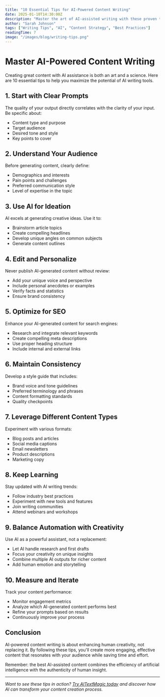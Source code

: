 ```yaml
---
title: "10 Essential Tips for AI-Powered Content Writing"
date: 2025-01-10T14:30:00Z
description: "Master the art of AI-assisted writing with these proven tips and techniques for creating compelling, engaging content."
author: "Sarah Johnson"
tags: ["Writing Tips", "AI", "Content Strategy", "Best Practices"]
readingTime: 7
image: "/images/blog/writing-tips.png"
---
```


# Master AI-Powered Content Writing

Creating great content with AI assistance is both an art and a science. Here are 10 essential tips to help you maximize the potential of AI writing tools.

## 1. Start with Clear Prompts

The quality of your output directly correlates with the clarity of your input. Be specific about:
- Content type and purpose
- Target audience
- Desired tone and style
- Key points to cover

## 2. Understand Your Audience

Before generating content, clearly define:
- Demographics and interests
- Pain points and challenges
- Preferred communication style
- Level of expertise in the topic

## 3. Use AI for Ideation

AI excels at generating creative ideas. Use it to:
- Brainstorm article topics
- Create compelling headlines
- Develop unique angles on common subjects
- Generate content outlines

## 4. Edit and Personalize

Never publish AI-generated content without review:
- Add your unique voice and perspective
- Include personal anecdotes or examples
- Verify facts and statistics
- Ensure brand consistency

## 5. Optimize for SEO

Enhance your AI-generated content for search engines:
- Research and integrate relevant keywords
- Create compelling meta descriptions
- Use proper heading structure
- Include internal and external links

## 6. Maintain Consistency

Develop a style guide that includes:
- Brand voice and tone guidelines
- Preferred terminology and phrases
- Content formatting standards
- Quality checkpoints

## 7. Leverage Different Content Types

Experiment with various formats:
- Blog posts and articles
- Social media captions
- Email newsletters
- Product descriptions
- Marketing copy

## 8. Keep Learning

Stay updated with AI writing trends:
- Follow industry best practices
- Experiment with new tools and features
- Join writing communities
- Attend webinars and workshops

## 9. Balance Automation with Creativity

Use AI as a powerful assistant, not a replacement:
- Let AI handle research and first drafts
- Focus your creativity on unique insights
- Combine multiple AI outputs for richer content
- Add human emotion and storytelling

## 10. Measure and Iterate

Track your content performance:
- Monitor engagement metrics
- Analyze which AI-generated content performs best
- Refine your prompts based on results
- Continuously improve your process

## Conclusion

AI-powered content writing is about enhancing human creativity, not replacing it. By following these tips, you'll create more engaging, effective content that resonates with your audience while saving time and effort.

Remember: the best AI-assisted content combines the efficiency of artificial intelligence with the authenticity of human insight.

---

*Want to see these tips in action? [Try AITextMagic today](/contact/) and discover how AI can transform your content creation process.*